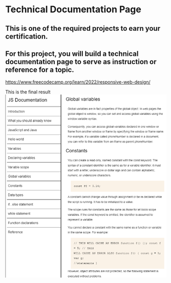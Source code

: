 # Technical Documentation Page
## This is one of the required projects to earn your certification.

## For this project, you will build a technical documentation page to serve as instruction or reference for a topic.
https://www.freecodecamp.org/learn/2022/responsive-web-design/

This is the final result<br>
<img src="/14. Technical Documentation Page-Certification Project/Final result.PNG">
